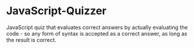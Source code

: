 # JavaScript-Quizzer
JavaScript quiz that evaluates correct answers by actually evaluating the code - so any form of syntax is accepted as a correct answer, as long as the result is correct.
